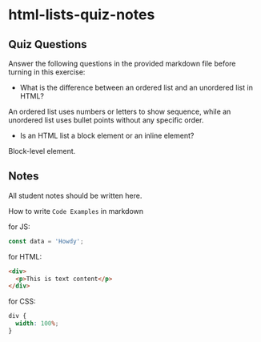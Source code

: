 # html-lists-quiz-notes

## Quiz Questions

Answer the following questions in the provided markdown file before turning in this exercise:

- What is the difference between an ordered list and an unordered list in HTML?

An ordered list uses numbers or letters to show sequence, while an unordered list uses bullet points without any specific order.

- Is an HTML list a block element or an inline element?

Block-level element.

## Notes

All student notes should be written here.

How to write `Code Examples` in markdown

for JS:

```javascript
const data = 'Howdy';
```

for HTML:

```html
<div>
  <p>This is text content</p>
</div>
```

for CSS:

```css
div {
  width: 100%;
}
```
